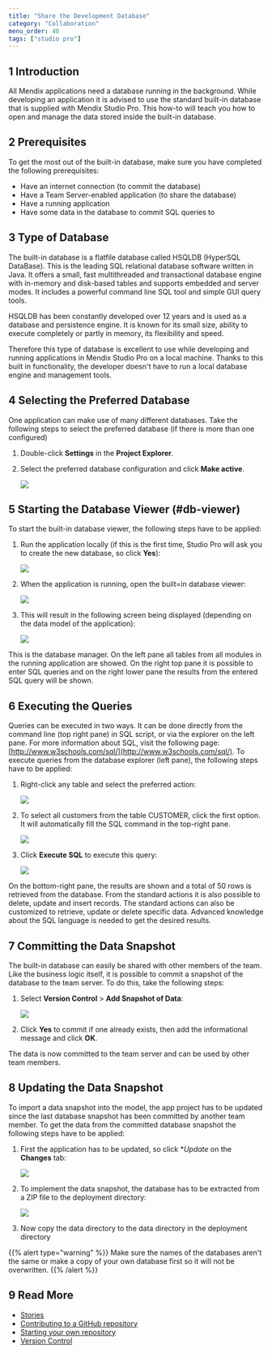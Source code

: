 ```yaml
---
title: "Share the Development Database"
category: "Collaboration"
menu_order: 40
tags: ["studio pro"]
---
```


## 1 Introduction

All Mendix applications need a database running in the background. While developing an application it is advised to use the standard built-in database that is supplied with Mendix Studio Pro. This how-to will teach you how to open and manage the data stored inside the built-in database.

## 2 Prerequisites

To get the most out of the built-in database, make sure you have completed the following prerequisites:

* Have an internet connection (to commit the database)
* Have a Team Server-enabled application (to share the database)
* Have a running application
* Have some data in the database to commit SQL queries to

## 3 Type of Database

The built-in database is a flatfile database called HSQLDB (HyperSQL DataBase). This is the leading SQL relational database software written in Java. It offers a small, fast multithreaded and transactional database engine with in-memory and disk-based tables and supports embedded and server modes. It includes a powerful command line SQL tool and simple GUI query tools.

HSQLDB has been constantly developed over 12 years and is used as a database and persistence engine. It is known for its small size, ability to execute completely or partly in memory, its flexibility and speed.

Therefore this type of database is excellent to use while developing and running applications in Mendix Studio Pro on a local machine. Thanks to this built in functionality, the developer doesn't have to run a local database engine and management tools.

## 4 Selecting the Preferred Database

One application can make use of many different databases. Take the following steps to select the preferred database (if there is more than one configured)

1.  Double-click **Settings** in the **Project Explorer**.
2.  Select the preferred database configuration and click **Make active**.
  
    ![](attachments/18448637/18580427.png)

## 5 Starting the Database Viewer (#db-viewer)

To start the built-in database viewer, the following steps have to be applied:

1.  Run the application locally (if this  is the first time, Studio Pro will ask you to create the new database, so click **Yes**):

    ![](attachments/18448637/18580426.png)

2.  When the application is running, open the built=in database viewer:

    ![](attachments/18448637/18580425.png) 

3.  This will result in the following screen being displayed (depending on the data model of the application):

    ![](attachments/18448637/18580424.png)

This is the database manager. On the left pane all tables from all modules in the running application are showed. On the right top pane it is possible to enter SQL queries and on the right lower pane the results from the entered SQL query will be shown.

## 6 Executing the Queries

Queries can be executed in two ways. It can be done directly from the command line (top right pane) in SQL script, or via the explorer on the left pane. For more information about SQL, visit the following page: [http://www.w3schools.com/sql/](http://www.w3schools.com/sql/). To execute queries from the database explorer (left pane), the following steps have to be applied:

1.  Right-click any table and select the preferred action:

    ![](attachments/18448637/18580423.png)

2.  To select all customers from the table CUSTOMER, click the first option. It will automatically fill the SQL command in the top-right pane.

    ![](attachments/18448637/18580422.png)

3.  Click **Execute SQL** to execute this query:

    ![](attachments/18448637/18580421.png)

On the bottom-right pane, the results are shown and a total of 50 rows is retrieved from the database. From the standard actions it is also possible to delete, update and insert records. The standard actions can also be customized to retrieve, update or delete specific data. Advanced knowledge about the SQL language is needed to get the desired results.

## 7 Committing the Data Snapshot

The built-in database can easily be shared with other members of the team. Like the business logic itself, it is possible to commit a snapshot of the database to the team server. To do this, take the following steps:

1.  Select **Version Control** > **Add Snapshot of Data**:

    ![](attachments/18448637/18580420.png)

2.  Click **Yes** to commit if one already exists, then add the informational message and click **OK**.

The data is now committed to the team server and can be used by other team members.

## 8 Updating the Data Snapshot

To import a data snapshot into the model, the app project has to be updated since the last database snapshot has been committed by another team member. To get the data from the committed database snapshot the following steps have to be applied:

1.  First the application has to be updated, so click **Update* on the **Changes** tab:

    ![](attachments/18448637/18580419.png)

2.  To implement the data snapshot, the database has to be extracted from a ZIP file to the deployment directory:

    ![](attachments/18448637/18580417.png)

3.  Now copy the data directory to the data directory in the deployment directory

{{% alert type="warning" %}}
Make sure the names of the databases aren't the same or make a copy of your own database first so it will not be overwritten.
{{% /alert %}}

## 9 Read More

*   [Stories](/developerportal/collaborate/stories)
*   [Contributing to a GitHub repository](contribute-to-a-github-repository)
*   [Starting your own repository](starting-your-own-repository)
*   [Version Control](/refguide/version-control)
